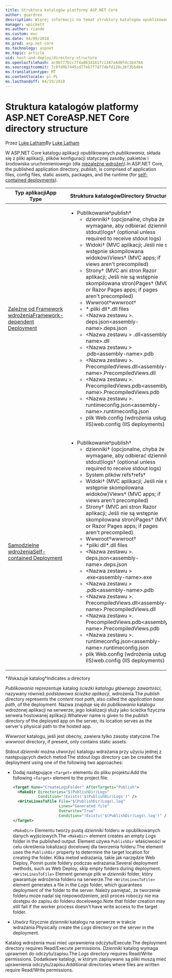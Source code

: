 ```yaml
---
title: Struktura katalogów platformy ASP.NET Core
author: guardrex
description: Więcej informacji na temat struktury katalogów opublikowanych aplikacji platformy ASP.NET Core.
manager: wpickett
ms.author: riande
ms.custom: mvc
ms.date: 04/09/2018
ms.prod: asp.net-core
ms.technology: aspnet
ms.topic: article
uid: host-and-deploy/directory-structure
ms.openlocfilehash: ac9b777bcc7f4a8634161fc1347a4d0fdc3b4784
ms.sourcegitcommit: 7c8fd9b7445cd77eb7f7d774bfd120c26f3b5d84
ms.translationtype: MT
ms.contentlocale: pl-PL
ms.lasthandoff: 04/19/2018
---
```

# <a name="aspnet-core-directory-structure"></a><span data-ttu-id="f5401-103">Struktura katalogów platformy ASP.NET Core</span><span class="sxs-lookup"><span data-stu-id="f5401-103">ASP.NET Core directory structure</span></span>

<span data-ttu-id="f5401-104">Przez [Luke Latham](https://github.com/guardrex)</span><span class="sxs-lookup"><span data-stu-id="f5401-104">By [Luke Latham](https://github.com/guardrex)</span></span>

<span data-ttu-id="f5401-105">W ASP.NET Core katalogu aplikacji opublikowanych *publikowania*, składa się z pliki aplikacji, plików konfiguracji statycznej zasoby, pakietów i środowiska uruchomieniowego (dla [niezależne wdrożeń](/dotnet/core/deploying/#self-contained-deployments-scd)).</span><span class="sxs-lookup"><span data-stu-id="f5401-105">In ASP.NET Core, the published application directory, *publish*, is comprised of application files, config files, static assets, packages, and the runtime (for [self-contained deployments](/dotnet/core/deploying/#self-contained-deployments-scd)).</span></span>


| <span data-ttu-id="f5401-106">Typ aplikacji</span><span class="sxs-lookup"><span data-stu-id="f5401-106">App Type</span></span> | <span data-ttu-id="f5401-107">Struktura katalogów</span><span class="sxs-lookup"><span data-stu-id="f5401-107">Directory Structure</span></span> |
| -------- | ------------------- |
| [<span data-ttu-id="f5401-108">Zależne od Framework wdrożenia</span><span class="sxs-lookup"><span data-stu-id="f5401-108">Framework-dependent Deployment</span></span>](/dotnet/core/deploying/#framework-dependent-deployments-fdd) | <ul><li><span data-ttu-id="f5401-109">Publikowanie&dagger;</span><span class="sxs-lookup"><span data-stu-id="f5401-109">publish&dagger;</span></span><ul><li><span data-ttu-id="f5401-110">dzienniki&dagger; (opcjonalne, chyba że wymagane, aby odbierać dzienniki stdout)</span><span class="sxs-lookup"><span data-stu-id="f5401-110">logs&dagger; (optional unless required to receive stdout logs)</span></span></li><li><span data-ttu-id="f5401-111">Widoki&dagger; (MVC aplikacji; Jeśli nie są wstępnie skompilowana widoków)</span><span class="sxs-lookup"><span data-stu-id="f5401-111">Views&dagger; (MVC apps; if views aren't precompiled)</span></span></li><li><span data-ttu-id="f5401-112">Strony&dagger; (MVC ani stron Razor aplikacji; Jeśli nie są wstępnie skompilowana stron)</span><span class="sxs-lookup"><span data-stu-id="f5401-112">Pages&dagger; (MVC or Razor Pages apps; if pages aren't precompiled)</span></span></li><li><span data-ttu-id="f5401-113">Wwwroot&dagger;</span><span class="sxs-lookup"><span data-stu-id="f5401-113">wwwroot&dagger;</span></span></li><li><span data-ttu-id="f5401-114">\*\.pliki dll</span><span class="sxs-lookup"><span data-stu-id="f5401-114">\*\.dll files</span></span></li><li><span data-ttu-id="f5401-115">\<Nazwa zestawu >. deps.json</span><span class="sxs-lookup"><span data-stu-id="f5401-115">\<assembly-name>.deps.json</span></span></li><li><span data-ttu-id="f5401-116">\<Nazwa zestawu > .dll</span><span class="sxs-lookup"><span data-stu-id="f5401-116">\<assembly-name>.dll</span></span></li><li><span data-ttu-id="f5401-117">\<Nazwa zestawu > .pdb</span><span class="sxs-lookup"><span data-stu-id="f5401-117">\<assembly-name>.pdb</span></span></li><li><span data-ttu-id="f5401-118">\<Nazwa zestawu >. PrecompiledViews.dll</span><span class="sxs-lookup"><span data-stu-id="f5401-118">\<assembly-name>.PrecompiledViews.dll</span></span></li><li><span data-ttu-id="f5401-119">\<Nazwa zestawu >. PrecompiledViews.pdb</span><span class="sxs-lookup"><span data-stu-id="f5401-119">\<assembly-name>.PrecompiledViews.pdb</span></span></li><li><span data-ttu-id="f5401-120">\<Nazwa zestawu >. runtimeconfig.json</span><span class="sxs-lookup"><span data-stu-id="f5401-120">\<assembly-name>.runtimeconfig.json</span></span></li><li><span data-ttu-id="f5401-121">plik Web.config (wdrożenia usług IIS)</span><span class="sxs-lookup"><span data-stu-id="f5401-121">web.config (IIS deployments)</span></span></li></ul></li></ul> |
| [<span data-ttu-id="f5401-122">Samodzielne wdrożenia</span><span class="sxs-lookup"><span data-stu-id="f5401-122">Self-contained Deployment</span></span>](/dotnet/core/deploying/#self-contained-deployments-scd) | <ul><li><span data-ttu-id="f5401-123">Publikowanie&dagger;</span><span class="sxs-lookup"><span data-stu-id="f5401-123">publish&dagger;</span></span><ul><li><span data-ttu-id="f5401-124">dzienniki&dagger; (opcjonalne, chyba że wymagane, aby odbierać dzienniki stdout)</span><span class="sxs-lookup"><span data-stu-id="f5401-124">logs&dagger; (optional unless required to receive stdout logs)</span></span></li><li><span data-ttu-id="f5401-125">System plików refs&dagger;</span><span class="sxs-lookup"><span data-stu-id="f5401-125">refs&dagger;</span></span></li><li><span data-ttu-id="f5401-126">Widoki&dagger; (MVC aplikacji; Jeśli nie są wstępnie skompilowana widoków)</span><span class="sxs-lookup"><span data-stu-id="f5401-126">Views&dagger; (MVC apps; if views aren't precompiled)</span></span></li><li><span data-ttu-id="f5401-127">Strony&dagger; (MVC ani stron Razor aplikacji; Jeśli nie są wstępnie skompilowana stron)</span><span class="sxs-lookup"><span data-stu-id="f5401-127">Pages&dagger; (MVC or Razor Pages apps; if pages aren't precompiled)</span></span></li><li><span data-ttu-id="f5401-128">Wwwroot&dagger;</span><span class="sxs-lookup"><span data-stu-id="f5401-128">wwwroot&dagger;</span></span></li><li><span data-ttu-id="f5401-129">\*pliki dll</span><span class="sxs-lookup"><span data-stu-id="f5401-129">\*.dll files</span></span></li><li><span data-ttu-id="f5401-130">\<Nazwa zestawu >. deps.json</span><span class="sxs-lookup"><span data-stu-id="f5401-130">\<assembly-name>.deps.json</span></span></li><li><span data-ttu-id="f5401-131">\<Nazwa zestawu > .exe</span><span class="sxs-lookup"><span data-stu-id="f5401-131">\<assembly-name>.exe</span></span></li><li><span data-ttu-id="f5401-132">\<Nazwa zestawu > .pdb</span><span class="sxs-lookup"><span data-stu-id="f5401-132">\<assembly-name>.pdb</span></span></li><li><span data-ttu-id="f5401-133">\<Nazwa zestawu >. PrecompiledViews.dll</span><span class="sxs-lookup"><span data-stu-id="f5401-133">\<assembly-name>.PrecompiledViews.dll</span></span></li><li><span data-ttu-id="f5401-134">\<Nazwa zestawu >. PrecompiledViews.pdb</span><span class="sxs-lookup"><span data-stu-id="f5401-134">\<assembly-name>.PrecompiledViews.pdb</span></span></li><li><span data-ttu-id="f5401-135">\<Nazwa zestawu >. runtimeconfig.json</span><span class="sxs-lookup"><span data-stu-id="f5401-135">\<assembly-name>.runtimeconfig.json</span></span></li><li><span data-ttu-id="f5401-136">plik Web.config (wdrożenia usług IIS)</span><span class="sxs-lookup"><span data-stu-id="f5401-136">web.config (IIS deployments)</span></span></li></ul></li></ul> |

<span data-ttu-id="f5401-137">&dagger;Wskazuje katalog</span><span class="sxs-lookup"><span data-stu-id="f5401-137">&dagger;Indicates a directory</span></span>

<span data-ttu-id="f5401-138">*Publikowania* reprezentuje katalog *ścieżki katalogu głównego zawartości*, nazywany również *podstawowa ścieżka aplikacji*, wdrożenia.</span><span class="sxs-lookup"><span data-stu-id="f5401-138">The *publish* directory represents the *content root path*, also called the *application base path*, of the deployment.</span></span> <span data-ttu-id="f5401-139">Nazwa znajduje się do *publikowania* katalogu wdrożonej aplikacji na serwerze, jego lokalizacji służy jako ścieżka fizyczna serwera hostowanej aplikacji.</span><span class="sxs-lookup"><span data-stu-id="f5401-139">Whatever name is given to the *publish* directory of the deployed app on the server, its location serves as the server's physical path to the hosted app.</span></span>

<span data-ttu-id="f5401-140">*Wwwroot* katalogu, jeśli jest obecny, zawiera tylko zasoby statyczne.</span><span class="sxs-lookup"><span data-stu-id="f5401-140">The *wwwroot* directory, if present, only contains static assets.</span></span>

<span data-ttu-id="f5401-141">Stdout *dzienniki* można utworzyć katalogu wdrażania przy użyciu jednej z następujących dwóch metod:</span><span class="sxs-lookup"><span data-stu-id="f5401-141">The stdout *logs* directory can be created the deployment using one of the following two approaches:</span></span>

* <span data-ttu-id="f5401-142">Dodaj następujące `<Target>` elementu do pliku projektu:</span><span class="sxs-lookup"><span data-stu-id="f5401-142">Add the following `<Target>` element to the project file:</span></span>

   ```xml
   <Target Name="CreateLogsFolder" AfterTargets="Publish">
     <MakeDir Directories="$(PublishDir)Logs" 
              Condition="!Exists('$(PublishDir)Logs')" />
     <WriteLinesToFile File="$(PublishDir)Logs\.log" 
                       Lines="Generated file" 
                       Overwrite="True" 
                       Condition="!Exists('$(PublishDir)Logs\.log')" />
   </Target>
   ```

   <span data-ttu-id="f5401-143">`<MakeDir>` Elementu tworzy pustą *dzienniki* folderu w opublikowanych danych wyjściowych.</span><span class="sxs-lookup"><span data-stu-id="f5401-143">The `<MakeDir>` element creates an empty *Logs* folder in the published output.</span></span> <span data-ttu-id="f5401-144">Element używa `PublishDir` właściwości w celu określenia lokalizacji docelowej dla tworzenia folderu.</span><span class="sxs-lookup"><span data-stu-id="f5401-144">The element uses the `PublishDir` property to determine the target location for creating the folder.</span></span> <span data-ttu-id="f5401-145">Kilka metod wdrażania, takie jak narzędzie Web Deploy, Pomiń puste foldery podczas wdrażania.</span><span class="sxs-lookup"><span data-stu-id="f5401-145">Several deployment methods, such as Web Deploy, skip empty folders during deployment.</span></span> <span data-ttu-id="f5401-146">`<WriteLinesToFile>` Element generuje plik w *dzienniki* folder, który gwarantuje wdrożenia folderu na serwerze.</span><span class="sxs-lookup"><span data-stu-id="f5401-146">The `<WriteLinesToFile>` element generates a file in the *Logs* folder, which guarantees deployment of the folder to the server.</span></span> <span data-ttu-id="f5401-147">Należy pamiętać, że tworzenie folderu może nadal się niepowodzeniem, jeśli proces roboczy nie ma dostępu do zapisu do folderu docelowego.</span><span class="sxs-lookup"><span data-stu-id="f5401-147">Note that folder creation may still fail if the worker process doesn't have write access to the target folder.</span></span>

* <span data-ttu-id="f5401-148">Utwórz fizycznie *dzienniki* katalogu na serwerze w trakcie wdrażania.</span><span class="sxs-lookup"><span data-stu-id="f5401-148">Physically create the *Logs* directory on the server in the deployment.</span></span>

<span data-ttu-id="f5401-149">Katalog wdrożenia musi mieć uprawnienia odczytu/Execute.</span><span class="sxs-lookup"><span data-stu-id="f5401-149">The deployment directory requires Read/Execute permissions.</span></span> <span data-ttu-id="f5401-150">*Dzienniki* katalog wymaga uprawnień do odczytu/zapisu.</span><span class="sxs-lookup"><span data-stu-id="f5401-150">The *Logs* directory requires Read/Write permissions.</span></span> <span data-ttu-id="f5401-151">Dodatkowe katalogi, w którym zapisywane są pliki muszą mieć uprawnienia odczytu/zapisu.</span><span class="sxs-lookup"><span data-stu-id="f5401-151">Additional directories where files are written require Read/Write permissions.</span></span>
